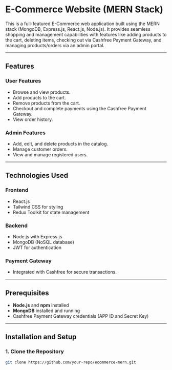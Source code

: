 # E-Commerce Website (MERN Stack)

This is a full-featured E-Commerce web application built using the MERN stack (MongoDB, Express.js, React.js, Node.js). It provides seamless shopping and management capabilities with features like adding products to the cart, deleting items, checking out via Cashfree Payment Gateway, and managing products/orders via an admin portal.

---

## Features

### User Features
- Browse and view products.
- Add products to the cart.
- Remove products from the cart.
- Checkout and complete payments using the Cashfree Payment Gateway.
- View order history.

### Admin Features
- Add, edit, and delete products in the catalog.
- Manage customer orders.
- View and manage registered users.

---

## Technologies Used

### Frontend
- React.js
- Tailwind CSS for styling
- Redux Toolkit for state management

### Backend
- Node.js with Express.js
- MongoDB (NoSQL database)
- JWT for authentication

### Payment Gateway
- Integrated with Cashfree for secure transactions.

---

## Prerequisites

- **Node.js** and **npm** installed
- **MongoDB** installed and running
- Cashfree Payment Gateway credentials (APP ID and Secret Key)

---

## Installation and Setup

### 1. Clone the Repository
```bash
git clone https://github.com/your-repo/ecommerce-mern.git
